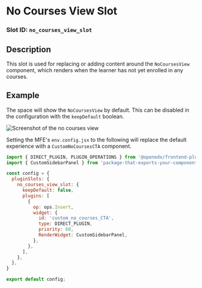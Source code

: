 # No Courses View Slot

### Slot ID: `no_courses_view_slot`

## Description

This slot is used for replacing or adding content around the `NoCoursesView` component, which renders when the learner has not yet enrolled in any courses.

## Example

The space will show the `NoCoursesView` by default. This can be disabled in the configuration with the `keepDefault` boolean.

![Screenshot of the no courses view](./images/no_courses_view_slot.png)

Setting the MFE's `env.config.jsx` to the following will replace the default experience with a `CustomNoCoursesCTA` component.

```js
import { DIRECT_PLUGIN, PLUGIN_OPERATIONS } from '@openedx/frontend-plugin-framework';
import { CustomSidebarPanel } from 'package-that-exports-your-component';

const config = {
  pluginSlots: {
    no_courses_view_slot: {
      keepDefault: false,
      plugins: [
        {
          op: ops.Insert,
          widget: {
            id: 'custom_no_courses_CTA',
            type: DIRECT_PLUGIN,
            priority: 60,
            RenderWidget: CustomSidebarPanel,
          },
        },
      ],
    },
  },
}

export default config;
```